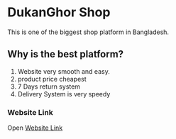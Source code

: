 # DukanGhor Shop
This is one of the biggest shop platform in Bangladesh.

## Why is the best platform?

1. Website very smooth and easy.
2. product price cheapest
3. 7 Days return system
4. Delivery System is very speedy

### Website Link

Open [Website Link](https://dukanghor-shop.web.app/)
